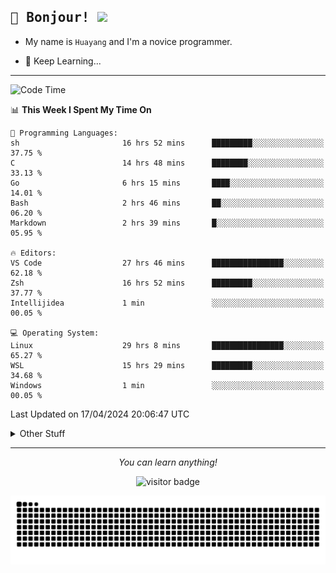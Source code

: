 <h2>
    <samp>🎉 Bonjour!  <img src="https://media.giphy.com/media/mGcNjsfWAjY5AEZNw6/giphy.gif" width="50"></samp>
</h2>

* My name is `Huayang` and I'm a novice programmer.


* 🧐 Keep Learning...

<hr>

<!--START_SECTION:waka-->
![Code Time](http://img.shields.io/badge/Code%20Time-2%2C302%20hrs%2021%20mins-blue)

📊 **This Week I Spent My Time On** 

```text
💬 Programming Languages: 
sh                       16 hrs 52 mins      █████████░░░░░░░░░░░░░░░░   37.75 % 
C                        14 hrs 48 mins      ████████░░░░░░░░░░░░░░░░░   33.13 % 
Go                       6 hrs 15 mins       ████░░░░░░░░░░░░░░░░░░░░░   14.01 % 
Bash                     2 hrs 46 mins       ██░░░░░░░░░░░░░░░░░░░░░░░   06.20 % 
Markdown                 2 hrs 39 mins       █░░░░░░░░░░░░░░░░░░░░░░░░   05.95 % 

🔥 Editors: 
VS Code                  27 hrs 46 mins      ████████████████░░░░░░░░░   62.18 % 
Zsh                      16 hrs 52 mins      █████████░░░░░░░░░░░░░░░░   37.77 % 
Intellijidea             1 min               ░░░░░░░░░░░░░░░░░░░░░░░░░   00.05 % 

💻 Operating System: 
Linux                    29 hrs 8 mins       ████████████████░░░░░░░░░   65.27 % 
WSL                      15 hrs 29 mins      █████████░░░░░░░░░░░░░░░░   34.68 % 
Windows                  1 min               ░░░░░░░░░░░░░░░░░░░░░░░░░   00.05 % 
```


 Last Updated on 17/04/2024 20:06:47 UTC
<!--END_SECTION:waka-->

<details>
    <summary>Other Stuff</summary>

* 🛠️ Skills
<!-- 
<p align="center">
  <a href="https://skillicons.dev">
    <img src="https://skillicons.dev/icons?i=c,python,cpp,go,react,js,ts,rust,java,haskell,ruby,kotlin,scala,kubernetes,docker,grafana,jenkins,nginx,nestjs,nextjs,rabbitmq,postgres,kafka,redis,graphql,mysql,linux,md,git,vim,vscode,visualstudio,stackoverflow" />
  </a>
</p>
-->    
<p align="center">
    <img src="https://api.githubtrends.io/user/svg/XmchxUp/langs?time_range=one_year&include_private=True" />
    <img src="https://api.githubtrends.io/user/svg/XmchxUp/repos?time_range=one_year&include_private=True" />
</p>

* 🏆 Some GitHub statistical reports:

<p align="center">
    <img src="/github-metrics.svg" alt="github metrics" style='visibility:visible' />    
</p>

<p align="center">  
    <img height="180em" src="https://github-readme-stats.vercel.app/api?username=xmchxup&hide_border=true&show_icons=true&include_all_commits=true&bg_color=0,EC6C6C,FFD479,FFFC79,73FA79&theme=graywhite&locale=en" />
    <img height="180em" src="https://github-readme-stats.vercel.app/api/top-langs/?username=xmchxup&hide=css,scss,html&langs_count=8&hide_border=true&layout=compact&bg_color=0,73FA79,73FDFF,D783FF&theme=graywhite&locale=en" />
</p>


<img width="100%" src="https://github-profile-trophy.vercel.app/?username=xmchxup&column=7" />

</details>


<hr>


<p align="center">
    <i>You can learn anything!</i>
    <p align="center">
        <img src="https://visitor-badge.laobi.icu/badge?page_id=xmchxup" alt="visitor badge"/>       
    </p>
</p>

<picture>
  <source media="(prefers-color-scheme: dark)" srcset="https://raw.githubusercontent.com/XmchxUp/XmchxUp/output/github-snake-dark.svg" />
  <source media="(prefers-color-scheme: light)" srcset="https://raw.githubusercontent.com/XmchxUp/XmchxUp/output/github-snake.svg" />
  <img alt="github-snake" src="https://raw.githubusercontent.com/XmchxUp/XmchxUp/output/github-snake.svg" />
</picture>


